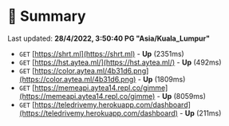 # 📖 Summary
Last updated: **28/4/2022, 3:50:40 PG "Asia/Kuala_Lumpur"**

- `GET` [https://shrt.ml](https://shrt.ml) - **Up** (2351ms)
- `GET` [https://hst.aytea.ml/](https://hst.aytea.ml/) - **Up** (492ms)
- `GET` [https://color.aytea.ml/4b31d6.png](https://color.aytea.ml/4b31d6.png) - **Up** (1809ms)
- `GET` [https://memeapi.aytea14.repl.co/gimme](https://memeapi.aytea14.repl.co/gimme) - **Up** (8059ms)
- `GET` [https://teledrivemy.herokuapp.com/dashboard](https://teledrivemy.herokuapp.com/dashboard) - **Up** (211ms)
